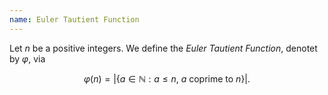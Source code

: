 ```yaml
---
name: Euler Tautient Function
---
```


Let $n$ be a positive integers. We define the *Euler Tautient Function*, denotet by $\varphi$, via

$$\varphi(n) = |\{a \in\mathbb{N} : a \leq n,\ a \text{ coprime to } n\}|.$$
